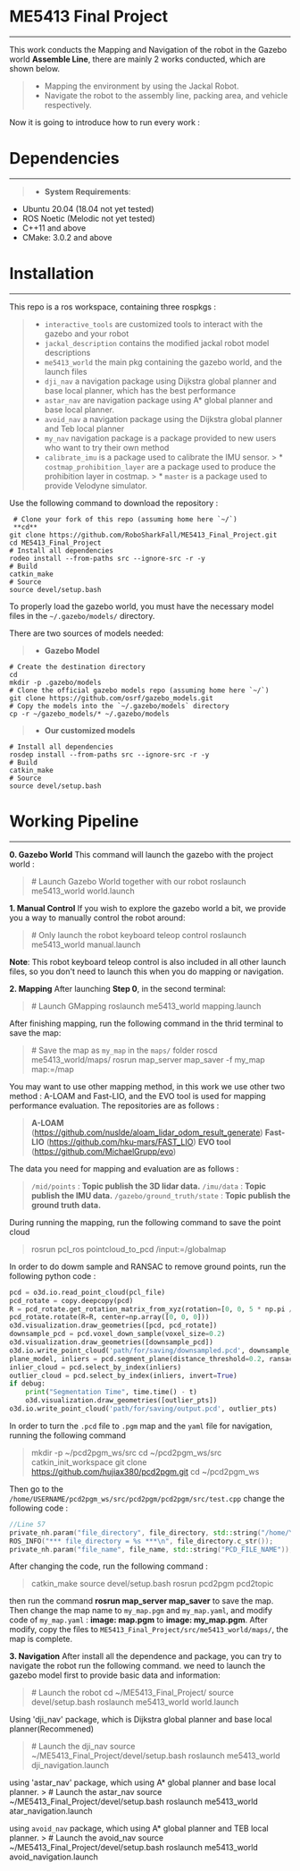 ﻿# ME5413 Final Project

------

This work conducts the Mapping and Navigation of the robot in the Gazebo world **Assemble Line**, there are mainly 2 works conducted, which are shown below.

> * Mapping the environment by using the Jackal Robot.
> * Navigate the robot to the assembly line, packing area, and vehicle respectively.

Now it is going to introduce how to run every work :

# Dependencies
------------------------------------------------------------
> * **System Requirements**:
 * Ubuntu 20.04 (18.04 not yet tested)
 * ROS Noetic (Melodic not yet tested)
 * C++11 and above
 * CMake: 3.0.2 and above

# Installation
------------------------------------------------------------
This repo is a ros workspace, containing three rospkgs :
 > * `interactive_tools` are customized tools to interact with the gazebo and your robot
 > * `jackal_description` contains the modified jackal robot model descriptions
 > * `me5413_world` the main pkg containing the gazebo world, and the launch files
  > * `dji_nav` a navigation package using Dijkstra global planner and base local planner, which has the best performance
  > * `astar_nav` are navigation package using A* global planner and base local planner.
  > * `avoid_nav` a navigation package using the Dijkstra global planner and Teb local planner
  > * `my_nav` navigation package is a package provided to new users who want to try their own method
  > * `calibrate_imu` is a package used to calibrate the IMU sensor.
    > * `costmap_prohibition_layer` are a package used to produce the prohibition layer in costmap.
     > * `master` is a package used to provide Velodyne simulator.
  
  
 
Use the following command to download the repository : 
```
 # Clone your fork of this repo (assuming home here `~/`)
 **cd**
git clone https://github.com/RoboSharkFall/ME5413_Final_Project.git
cd ME5413_Final_Project
# Install all dependencies
rodeo install --from-paths src --ignore-src -r -y
# Build
catkin_make
# Source 
source devel/setup.bash
```
To properly load the gazebo world, you must have the necessary model files in the `~/.gazebo/models/` directory.

There are two sources of models needed:
> * **Gazebo Model**
```
# Create the destination directory
cd
mkdir -p .gazebo/models
# Clone the official gazebo models repo (assuming home here `~/`)
git clone https://github.com/osrf/gazebo_models.git
# Copy the models into the `~/.gazebo/models` directory
cp -r ~/gazebo_models/* ~/.gazebo/models
```
> * **Our customized models**
```
# Install all dependencies
rosdep install --from-paths src --ignore-src -r -y
# Build
catkin_make
# Source 
source devel/setup.bash
```

# Working Pipeline
------------------------------------------------------------
**0. Gazebo World**
This command will launch the gazebo with the project world : 
> \# Launch Gazebo World together with our robot
    roslaunch me5413_world world.launch
    
**1. Manual Control**
If you wish to explore the gazebo world a bit, we provide you a way to manually control the robot around:
> \# Only launch the robot keyboard teleop control
  roslaunch me5413_world manual.launch
  
**Note**: This robot keyboard teleop control is also included in all other launch files, so you don't need to launch this when you do mapping or navigation.  

**2. Mapping**
 After launching **Step 0**, in the second terminal:
> \# Launch GMapping
roslaunch me5413_world mapping.launch

After finishing mapping, run the following command in the thrid terminal to save the map:
> \# Save the map as `my_map` in the `maps/` folder
roscd me5413_world/maps/
rosrun map_server map_saver -f my_map map:=/map

You may want to use other mapping method, in this work we use other two method : A-LOAM and Fast-LIO, and the EVO tool is used for mapping performance evaluation. The repositories are as follows :
> **A-LOAM** (https://github.com/nuslde/aloam_lidar_odom_result_generate)
**Fast-LIO** (https://github.com/hku-mars/FAST_LIO)
**EVO tool** (https://github.com/MichaelGrupp/evo)

The data you need for mapping and evaluation are as follows :
> `/mid/points` : **Topic publish the 3D lidar data.**
`/imu/data` : **Topic publish the IMU data.**
`/gazebo/ground_truth/state` : **Topic publish the ground truth data.**

During running the mapping, run the following command to save the point cloud

> rosrun pcl_ros pointcloud_to_pcd /input:=/globalmap

In order to do dowm sample and RANSAC to remove ground points, run the following python code : 

```python
pcd = o3d.io.read_point_cloud(pcl_file)
pcd_rotate = copy.deepcopy(pcd)
R = pcd_rotate.get_rotation_matrix_from_xyz(rotation=[0, 0, 5 * np.pi / 12])
pcd_rotate.rotate(R=R, center=np.array([0, 0, 0]))
o3d.visualization.draw_geometries([pcd, pcd_rotate])
downsample_pcd = pcd.voxel_down_sample(voxel_size=0.2)
o3d.visualization.draw_geometries([downsample_pcd])
o3d.io.write_point_cloud('path/for/saving/downsampled.pcd', downsample_pcd)
plane_model, inliers = pcd.segment_plane(distance_threshold=0.2, ransac_n=3, num_iterations=1000)
inlier_cloud = pcd.select_by_index(inliers)
outlier_cloud = pcd.select_by_index(inliers, invert=True)
if debug:
    print("Segmentation Time", time.time() - t)
    o3d.visualization.draw_geometries([outlier_pts])
o3d.io.write_point_cloud('path/for/saving/output.pcd', outlier_pts)
```

In order to turn the `.pcd` file to `.pgm` map and the `yaml` file for navigation, running the following command
> mkdir -p ~/pcd2pgm_ws/src
cd ~/pcd2pgm_ws/src
catkin_init_workspace
git clone https://github.com/hujiax380/pcd2pgm.git
cd ~/pcd2pgm_ws

Then go to the `/home/USERNAME/pcd2pgm_ws/src/pcd2pgm/pcd2pgm/src/test.cpp` change the following code :
```C++
//Line 57
private_nh.param("file_directory", file_directory, std::string("/home/YOUR_USER_NAME/"));  //name of your device
ROS_INFO("*** file_directory = %s ***\n", file_directory.c_str());
private_nh.param("file_name", file_name, std::string("PCD_FILE_NAME"));  //Your pcd file name
```
After changing the code, run the following command : 
> catkin_make
source devel/setup.bash
rosrun pcd2pgm pcd2topic

then run the command **rosrun map_server map_saver** to save the map. Then change the map name to `my_map.pgm` and `my_map.yaml`, and modify code of `my_map.yaml` : **image: map.pgm** to **image: my_map.pgm**. After modify, copy the files to ``ME5413_Final_Project/src/me5413_world/maps/``, the map is complete.

**3. Navigation**
After install all the dependence and package, you can try to navigate the robot run the following command.
we need to launch the gazebo model first to provide basic data and information:
> \# Launch the robot 
  cd ~/ME5413_Final_Project/
source devel/setup.bash
roslaunch me5413_world world.launch
  
  Using 'dji_nav' package, which is Dijkstra global planner and base local planner(Recommened)
  > \# Launch the dji_nav
  source ~/ME5413_Final_Project/devel/setup.bash
roslaunch me5413_world dji_navigation.launch

  using 'astar_nav' package, which  using A* global planner and base local planner.
    > \# Launch the astar_nav 
source ~/ME5413_Final_Project/devel/setup.bash
roslaunch me5413_world atar_navigation.launch

  using  `avoid_nav` package, which using A* global planner and TEB local planner.
    > \# Launch the avoid_nav 
source ~/ME5413_Final_Project/devel/setup.bash
roslaunch me5413_world avoid_navigation.launch
